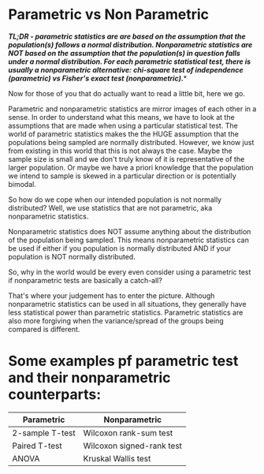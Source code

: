 # Parametric vs Non Parametric

***TL;DR - parametric statistics are are based on the assumption that the population(s) follows a normal distribution.
Nonparametric statistics are NOT based on the assumption that the population(s) in question falls under a normal distribution.
For each parametric statistical test, there is usually a nonparametric alternative: chi-square test of independence (parametric) vs Fisher's exact test (nonparametric).****

Now for those of you that do actually want to read a little bit, here we go.

Parametric and nonparametric statistics are mirror images of each other in a sense.
In order to understand what this means, we have to look at the assumptions that are made when using a particular statistical test.
The world of parametric statistics makes the the HUGE assumption that the populations being sampled are normally distributed.
However, we know just from existing in this world that this is not always the case.
Maybe the sample size is small and we don't truly know of it is representative of the larger population.
Or maybe we have a priori knowledge that the population we intend to sample is skewed in a particular direction or is potentially bimodal.

So how do we cope when our intended population is not normally distributed?
Well, we use statistics that are not parametric, aka nonparametric statistics.

Nonparametric statistics does NOT assume anything about the distribution of the population being sampled.
This means nonparametric statistics can be used if either if you population is normally distributed AND if your population is NOT normally distributed.

So, why in the world would be every even consider using a parametric test if nonparametric tests are basically a catch-all?

That's where your judgement has to enter the picture.
Although nonparametric statistics can be used in all situations, they generally have less statistical power than parametric statistics.
Parametric statistics are also more forgiving when the variance/spread of the groups being compared is different.

# Some examples pf parametric test and their nonparametric counterparts:

| Parametric      | Nonparametric             |
| --------------- | ------------------------- |
| 2-sample T-test | Wilcoxon rank-sum test    |
| Paired T-test   | Wilcoxon signed-rank test |
| ANOVA           | Kruskal Wallis test       |
